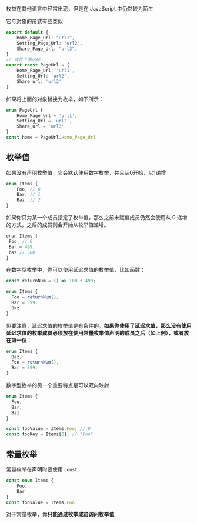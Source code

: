 枚举在其他语言中经常出现，但是在 JavaScript 中仍然较为陌生

它与对象的形式有些类似
```ts
export default { 
	Home_Page_Url: "url1",
	Setting_Page_Url: "url2",
	Share_Page_Url: "url3",
}
// 或是下面这样
export const PageUrl = {
	Home_Page_Url: 'url1',
	Setting_Url: 'url2',
	Share_url: 'url3'
}
```
如果将上面的对象替换为枚举，如下所示：
```ts
enum PageUrl {
	Home_Page_Url = 'url1',
	Setting_Url = 'url2',
	Share_url = 'url3'
}
const home = PageUrl.Home_Page_Url
```

## 枚举值

如果没有声明枚举值，它会默认使用数字枚举，并且从0开始，以1递增
```ts
enum Items { 
	Foo, // 0
	Bar, // 1
	Baz  // 2
}
```

如果你只为某一个成员指定了枚举值，那么之前未赋值成员仍然会使用从 0 递增的方式，之后的成员则会开始从枚举值递增。
```ts
enun Items {
 Foo, // 0
 Bar = 499,
 baz // 500
}
```

在数字型枚举中，你可以使用延迟求值的枚举值，比如函数：

```typescript
const returnNum = () => 100 + 499;

enum Items {
  Foo = returnNum(),
  Bar = 599,
  Baz
}
```

但要注意，延迟求值的枚举值是有条件的。**如果你使用了延迟求值，那么没有使用延迟求值的枚举成员必须放在使用常量枚举值声明的成员之后（如上例），或者放在第一位**：

```typescript
enum Items {
  Baz,
  Foo = returnNum(),
  Bar = 599,
}
```

数字型枚举的另一个重要特点是可以双向映射

```typescript
enum Items {
  Foo,
  Bar,
  Baz
}

const fooValue = Items.Foo; // 0
const fooKey = Items[0]; // "Foo"
```

## 常量枚举
常量枚举在声明时要使用 `const`
```ts
const enum Items {
	Foo,
	Bar
}
const foovalue = Items.Foo
```
对于常量枚举，你**只能通过枚举成员访问枚举值**
